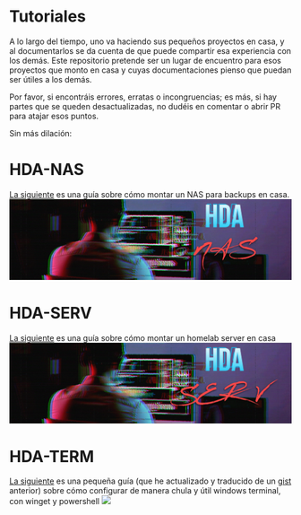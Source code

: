 # Tutoriales
A lo largo del tiempo, uno va haciendo sus pequeños proyectos en casa, y al documentarlos se da cuenta de que puede compartir esa experiencia con los demás. Este repositorio pretende ser un lugar de encuentro para esos proyectos que monto en casa y cuyas documentaciones pienso que puedan ser útiles a los demás. 

Por favor, si encontráis errores, erratas o incongruencias; es más, si hay partes que se queden desactualizadas, no dudéis en comentar o abrir PR para atajar esos puntos.

Sin más dilación:

# HDA-NAS
[La siguiente](https://github.com/backmind/tutorials/blob/main/hda-nas.md) es una guía sobre cómo montar un NAS para backups en casa.
![](https://github.com/backmind/tutorials/blob/main/hda-nas-assets/sayIUuD.jpeg)

# HDA-SERV
[La siguiente](https://github.com/backmind/tutorials/blob/main/hda-serv.md) es una guía sobre cómo montar un homelab server en casa
![](https://github.com/backmind/tutorials/blob/main/hda-serv-assets/yV7A3LJ.jpg)

# HDA-TERM
[La siguiente](https://github.com/backmind/tutorials/blob/main/hda-term.md) es una pequeña guía (que he actualizado y traducido de un [gist](https://gist.github.com/backmind/7fcba7ebbb25b4d1ee8513b81ac39579) anterior) sobre cómo configurar de manera chula y útil windows terminal, con winget y powershell
![](https://github.com/backmind/tutorials/blob/main/hda-term-assets/logo.png)
